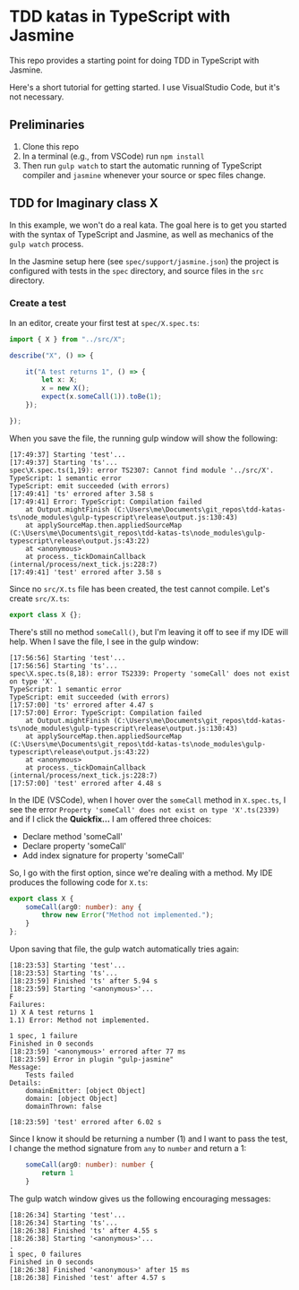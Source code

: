 # TDD katas in TypeScript with Jasmine

This repo provides a starting point for doing TDD in TypeScript with Jasmine.

Here's a short tutorial for getting started. I use VisualStudio Code, but it's not necessary.

## Preliminaries

1. Clone this repo
2. In a terminal (e.g., from VSCode) run `npm install`
3. Then run `gulp watch` to start the automatic running of TypeScript compiler and `jasmine` whenever your source or spec files change.

## TDD for Imaginary class X

In this example, we won't do a real kata. The goal here is to get you started with the syntax of TypeScript and Jasmine, as well as mechanics of the `gulp watch` process.

In the Jasmine setup here (see `spec/support/jasmine.json`) the project is configured with tests in the `spec` directory, and source files in the `src` directory.

### Create a test

In an editor, create your first test at `spec/X.spec.ts`:

```TypeScript
import { X } from "../src/X";

describe("X", () => {

    it("A test returns 1", () => {
        let x: X;
        x = new X();
        expect(x.someCall(1)).toBe(1);
    });

});
```

When you save the file, the running gulp window will show the following:

```
[17:49:37] Starting 'test'...
[17:49:37] Starting 'ts'...
spec\X.spec.ts(1,19): error TS2307: Cannot find module '../src/X'.
TypeScript: 1 semantic error
TypeScript: emit succeeded (with errors)
[17:49:41] 'ts' errored after 3.58 s
[17:49:41] Error: TypeScript: Compilation failed
    at Output.mightFinish (C:\Users\me\Documents\git_repos\tdd-katas-ts\node_modules\gulp-typescript\release\output.js:130:43)
    at applySourceMap.then.appliedSourceMap (C:\Users\me\Documents\git_repos\tdd-katas-ts\node_modules\gulp-typescript\release\output.js:43:22)
    at <anonymous>
    at process._tickDomainCallback (internal/process/next_tick.js:228:7)
[17:49:41] 'test' errored after 3.58 s
```

Since no `src/X.ts` file has been created, the test cannot compile. Let's create `src/X.ts`:

```TypeScript
export class X {};
```

There's still no method `someCall()`, but I'm leaving it off to see if my IDE will help. When I save the file, I see in the gulp window:

```
[17:56:56] Starting 'test'...
[17:56:56] Starting 'ts'...
spec\X.spec.ts(8,18): error TS2339: Property 'someCall' does not exist on type 'X'.
TypeScript: 1 semantic error
TypeScript: emit succeeded (with errors)
[17:57:00] 'ts' errored after 4.47 s
[17:57:00] Error: TypeScript: Compilation failed
    at Output.mightFinish (C:\Users\me\Documents\git_repos\tdd-katas-ts\node_modules\gulp-typescript\release\output.js:130:43)
    at applySourceMap.then.appliedSourceMap (C:\Users\me\Documents\git_repos\tdd-katas-ts\node_modules\gulp-typescript\release\output.js:43:22)
    at <anonymous>
    at process._tickDomainCallback (internal/process/next_tick.js:228:7)
[17:57:00] 'test' errored after 4.48 s
```

In the IDE (VSCode), when I hover over the `someCall` method in `X.spec.ts`, I see the error `Property 'someCall' does not exist on type 'X'.ts(2339)` and if I click the **Quickfix...** I am offered three choices:

- Declare method 'someCall'
- Declare property 'someCall'
- Add index signature for property 'someCall'

So, I go with the first option, since we're dealing with a method. My IDE produces the following code for `X.ts`:

```TypeScript
export class X {
    someCall(arg0: number): any {
        throw new Error("Method not implemented.");
    }
};
```

Upon saving that file, the gulp watch automatically tries again:

```
[18:23:53] Starting 'test'...
[18:23:53] Starting 'ts'...
[18:23:59] Finished 'ts' after 5.94 s
[18:23:59] Starting '<anonymous>'...
F
Failures:
1) X A test returns 1
1.1) Error: Method not implemented.

1 spec, 1 failure
Finished in 0 seconds
[18:23:59] '<anonymous>' errored after 77 ms
[18:23:59] Error in plugin "gulp-jasmine"
Message:
    Tests failed
Details:
    domainEmitter: [object Object]
    domain: [object Object]
    domainThrown: false

[18:23:59] 'test' errored after 6.02 s
```

Since I know it should be returning a number (1) and I want to pass the test, I change the method signature from `any` to `number` and return a 1:

```TypeScript
    someCall(arg0: number): number {
        return 1
    }
```

The gulp watch window gives us the following encouraging messages:

```
[18:26:34] Starting 'test'...
[18:26:34] Starting 'ts'...
[18:26:38] Finished 'ts' after 4.55 s
[18:26:38] Starting '<anonymous>'...
.
1 spec, 0 failures
Finished in 0 seconds
[18:26:38] Finished '<anonymous>' after 15 ms
[18:26:38] Finished 'test' after 4.57 s
```
